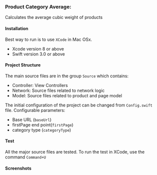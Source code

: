 ### Product Category Average:

Calculates the average cubic weight of products


#### Installation

Best way to run is to use `XCode` in Mac OSx.
- Xcode version 8 or above
- Swift version 3.0 or above

#### Project Structure

The main source files are in the group `Source` which contains:

* Controller: View Controllers
* Network: Source files related to network logic
* Model: Source files related to product and page model

The initial configuration of the project can be changed from `Config.swift` file. 
Configurable parameters:
- Base URL (`baseUrl`)
- firstPage end point(`firstPage`)
- category type (`categoryType`)

#### Test
All the major source files are tested. To run the test in XCode, use the command `Command+U`

#### Screenshots
